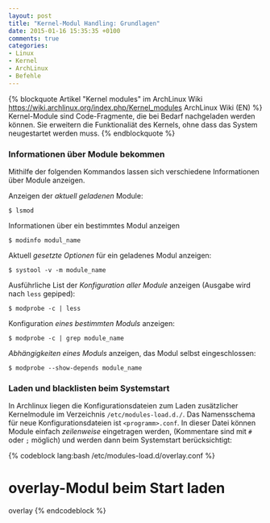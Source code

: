 ```yaml
---
layout: post
title: "Kernel-Modul Handling: Grundlagen"
date: 2015-01-16 15:35:35 +0100
comments: true
categories: 
- Linux
- Kernel
- ArchLinux
- Befehle
---
```


{% blockquote  Artikel "Kernel modules" im ArchLinux Wiki https://wiki.archlinux.org/index.php/Kernel_modules ArchLinux Wiki (EN) %}
Kernel-Module sind Code-Fragmente, die bei Bedarf nachgeladen werden können. Sie erweitern die Funktionaliät des Kernels, ohne dass das System neugestartet werden muss.
{% endblockquote %}

### Informationen über Module bekommen
Mithilfe der folgenden Kommandos lassen sich verschiedene Informationen über Module anzeigen.

Anzeigen der _aktuell geladenen_ Module:
```
$ lsmod
```

Informationen über ein bestimmtes Modul anzeigen
```
$ modinfo modul_name
```

Aktuell _gesetzte Optionen_ für ein geladenes Modul anzeigen:
```
$ systool -v -m module_name
```

Ausführliche List der _Konfiguration aller Module_ anzeigen (Ausgabe wird nach `less` gepiped):
```
$ modprobe -c | less
```

Konfiguration _eines bestimmten Moduls_ anzeigen:
```
$ modprobe -c | grep module_name
```

_Abhängigkeiten eines Moduls_ anzeigen, das Modul selbst eingeschlossen:
```
$ modprobe --show-depends module_name
```


### Laden und blacklisten beim Systemstart

In Archlinux liegen die Konfigurationsdateien zum Laden zusätzlicher Kernelmodule im Verzeichnis `/etc/modules-load.d./`. 
Das Namensschema für neue Konfigurationsdateien ist `<programm>.conf`. 
In dieser Datei können Module einfach _zeilenweise_ eingetragen werden, (Kommentare sind mit `#` oder `;` möglich) und werden dann beim Systemstart berücksichtigt:

{% codeblock lang:bash /etc/modules-load.d/overlay.conf %}
# overlay-Modul beim Start laden
overlay
{% endcodeblock %}


